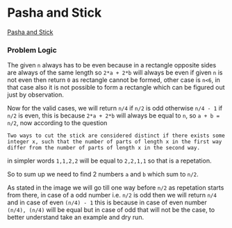 # Pasha and Stick
[Pasha and Stick](https://codeforces.com/problemset/problem/610/A)

### Problem Logic
The given `n` always has to be even because in a rectangle opposite sides are always of the same length so `2*a + 2*b` will always be even if given `n` is not even then return `0` as rectangle cannot be formed, other case is `n<6`, in that case also it is not possible to form a rectangle which can be figured out just by observation.

Now for the valid cases, we will return `n/4` if `n/2` is odd otherwise `n/4 - 1` if `n/2` is even, this is because `2*a + 2*b` will always be equal to `n`, so `a + b = n/2`, now according to the question 

```
Two ways to cut the stick are considered distinct if there exists some integer x, such that the number of parts of length x in the first way differ from the number of parts of length x in the second way.
```

in simpler words `1,1,2,2` will be equal to `2,2,1,1` so that is a repetation.

So to sum up we need to find 2 numbers `a` and `b` which sum to `n/2`.



As stated in the image we will go till one way before `n/2` as repetation starts from there, in case of a odd number i.e. `n/2` is odd then we will return `n/4` and in case of even `(n/4) - 1` this is because in case of even number `(n/4), (n/4)` will be equal but in case of odd that will not be the case, to better understand take an example and dry run.